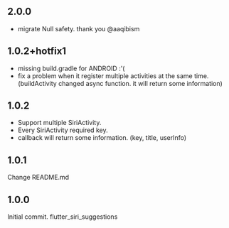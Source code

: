 ## 2.0.0

- migrate Null safety. thank you @aaqibism

## 1.0.2+hotfix1

- missing build.gradle for ANDROID :'(
- fix a problem when it register multiple activities at the same time. (buildActivity changed async function. it will return some information)

## 1.0.2

- Support multiple SiriActivity.
- Every SiriActivity required key.
- callback will return some information. (key, title, userInfo)

## 1.0.1

Change README.md

## 1.0.0

Initial commit. flutter_siri_suggestions
